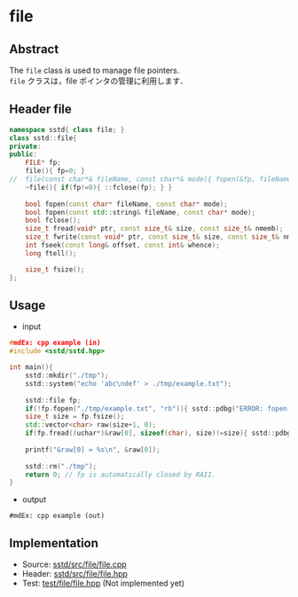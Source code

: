 # file
## Abstract
The ```file``` class is used to manage file pointers.  
```file``` クラスは，file ポインタの管理に利用します．

## Header file
```cpp
namespace sstd{ class file; }
class sstd::file{
private:
public:
    FILE* fp;
    file(){ fp=0; }
//  file(const char*& fileName, const char*& mode){ fopen(&fp, fileName, mode); } // コンストラクタでは，fopen の失敗を検知できないので，これは実装しないように!!!
    ~file(){ if(fp!=0){ ::fclose(fp); } }
    
    bool fopen(const char* fileName, const char* mode);
    bool fopen(const std::string& fileName, const char* mode);
    bool fclose();
    size_t fread(void* ptr, const size_t& size, const size_t& nmemb);
    size_t fwrite(const void* ptr, const size_t& size, const size_t& nmemb);
    int fseek(const long& offset, const int& whence);
    long ftell();

    size_t fsize();
};
```

## Usage
- input
```cpp
#mdEx: cpp example (in)
#include <sstd/sstd.hpp>

int main(){
    sstd::mkdir("./tmp");
    sstd::system("echo 'abc\ndef' > ./tmp/example.txt");
    
    sstd::file fp;
    if(!fp.fopen("./tmp/example.txt", "rb")){ sstd::pdbg("ERROR: fopen was failed.\n"); return -1; }
    size_t size = fp.fsize();
    std::vector<char> raw(size+1, 0);
    if(fp.fread((uchar*)&raw[0], sizeof(char), size)!=size){ sstd::pdbg("ERROR: fread was failed.\n"); return -1; }
    
    printf("&raw[0] = %s\n", &raw[0]);
    
    sstd::rm("./tmp");
    return 0; // fp is automatically closed by RAII.
}
```
- output  
```
#mdEx: cpp example (out)
```

## Implementation
- Source: [sstd/src/file/file.cpp](https://github.com/admiswalker/SubStandardLibrary-SSTD-/blob/master/sstd/src/file/file.cpp)
- Header: [sstd/src/file/file.hpp](https://github.com/admiswalker/SubStandardLibrary-SSTD-/blob/master/sstd/src/file/file.hpp)
- Test: [test/file/file.hpp](https://github.com/admiswalker/SubStandardLibrary-SSTD-/blob/master/test/file/file.hpp)
  (Not implemented yet)

